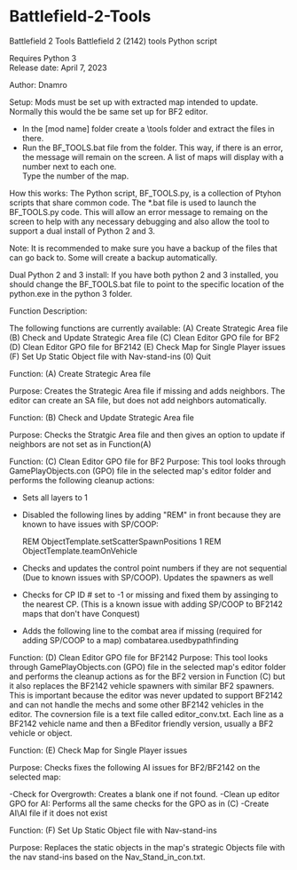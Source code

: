 # Battlefield-2-Tools
Battlefield 2 Tools
Battlefield 2 (2142) tools
Python script

Requires Python 3  
Release date:  April 7, 2023

Author: Dnamro

Setup:  Mods must be set up with extracted map intended to update.   Normally this would the be same set up for BF2 editor.   
- In the [mod name] folder  create a \tools folder and extract the files in there.
- Run the BF_TOOLS.bat file from the folder.
This way, if there is an error, the message will remain on the screen.  A list of maps will display with a number next to each one.  
Type the number of the map. 

How this works:  The Python script, BF_TOOLS.py, is a collection of Ptyhon scripts that share common code.  The *.bat file is used to launch the BF_TOOLS.py code.  This will allow an error message to remaing on the screen to help with any necessary debugging and also allow the tool to support a dual install of Python 2 and 3.  

Note:  It is recommended to make sure you have a backup of the files that can go back to.  Some will create a backup automatically.

Dual Python 2 and 3 install:
If you have both python 2 and 3 installed, you should change the BF_TOOLS.bat file to point to the specific location of the python.exe in the python 3 folder.


Function Description:

The following functions are currently available:
(A) Create Strategic Area file
(B) Check and Update Strategic Area file
(C) Clean Editor GPO file for BF2
(D) Clean Editor GPO file for BF2142
(E) Check Map for Single Player issues
(F) Set Up Static Object file with Nav-stand-ins
(0) Quit 

Function: (A) Create Strategic Area file

Purpose:  Creates the Strategic Area file if missing and adds neighbors.  The editor can create an SA file, but does not add neighbors automatically.


Function: (B) Check and Update Strategic Area file

Purpose:  Checks the Stratgic Area file and then gives an option to update if neighbors are not set as in Function(A)


Function: (C) Clean Editor GPO file for BF2
Purpose:  This tool looks through GamePlayObjects.con (GPO) file in the selected map's editor folder and performs the following cleanup actions:

- Sets all layers to 1

- Disabled the following lines by adding "REM" in front because they are known to have issues with SP/COOP:

  REM ObjectTemplate.setScatterSpawnPositions 1
  REM ObjectTemplate.teamOnVehicle

- Checks and updates the control point numbers if they are not sequential (Due to known issues with SP/COOP).  Updates the spawners as well

- Checks for CP ID # set to -1 or missing and fixed them by assinging to the nearest CP.  (This is a known issue with adding SP/COOP to BF2142 maps that don't have Conquest)

- Adds the following line to the combat area if missing (required for adding SP/COOP to a map)
  combatarea.usedbypathfinding


Function: (D) Clean Editor GPO file for BF2142
Purpose:  This tool looks through GamePlayObjects.con (GPO) file in the selected map's editor folder and performs the  cleanup actions as for the BF2 version in Function (C) but it also replaces the BF2142 vehicle spawners with similar BF2 spawners.  This is important because the editor was never updated to support BF2142 and can not handle the mechs and some other BF2142 vehicles in the editor. The covnersion file is a text file called editor_conv.txt.  Each line as a BF2142 vehicle name and then a BFeditor friendly version, usually a BF2 vehicle or object. 


Function: (E) Check Map for Single Player issues

Purpose:  Checks fixes the following AI issues for BF2/BF2142 on the selected map:

-Check for Overgrowth:  Creates a blank one if not found.
-Clean up editor GPO for AI:  Performs all the same checks for the GPO as in (C)
-Create AI\AI file if it does not exist


Function: (F) Set Up Static Object file with Nav-stand-ins

Purpose:  Replaces the static objects in the map's strategic Objects file with the nav stand-ins based on the Nav_Stand_in_con.txt.  
